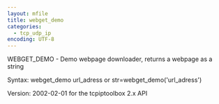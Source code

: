 ```yaml
---
layout: mfile
title: webget_demo
categories:
  - tcp_udp_ip
encoding: UTF-8
---
```


WEBGET\_DEMO - Demo webpage downloader, returns a webpage as a string

Syntax:
   webget\_demo url\_adress
 or
   str=webget\_demo('url\_adress')

 Version: 2002-02-01 for the tcpiptoolbox 2.x API
